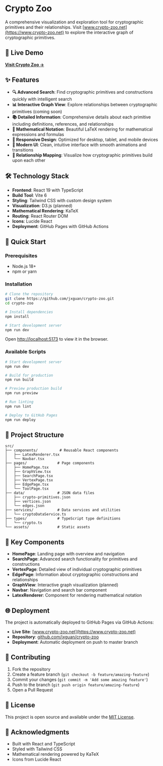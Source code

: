 # Crypto Zoo

A comprehensive visualization and exploration tool for cryptographic primitives and their relationships. Visit [www.crypto-zoo.net](https://www.crypto-zoo.net) to explore the interactive graph of cryptographic primitives.

## 🚀 Live Demo

**[Visit Crypto Zoo →](https://www.crypto-zoo.net)**

## ✨ Features

- **🔍 Advanced Search**: Find cryptographic primitives and constructions quickly with intelligent search
- **📊 Interactive Graph View**: Explore relationships between cryptographic primitives (coming soon)
- **📚 Detailed Information**: Comprehensive details about each primitive including definitions, references, and relationships
- **🧮 Mathematical Notation**: Beautiful LaTeX rendering for mathematical expressions and formulas
- **📱 Responsive Design**: Optimized for desktop, tablet, and mobile devices
- **🎨 Modern UI**: Clean, intuitive interface with smooth animations and transitions
- **🔗 Relationship Mapping**: Visualize how cryptographic primitives build upon each other

## 🛠️ Technology Stack

- **Frontend**: React 19 with TypeScript
- **Build Tool**: Vite 6
- **Styling**: Tailwind CSS with custom design system
- **Visualization**: D3.js (planned)
- **Mathematical Rendering**: KaTeX
- **Routing**: React Router DOM
- **Icons**: Lucide React
- **Deployment**: GitHub Pages with GitHub Actions

## 🚀 Quick Start

### Prerequisites

- Node.js 18+
- npm or yarn

### Installation

```bash
# Clone the repository
git clone https://github.com/jxguan/crypto-zoo.git
cd crypto-zoo

# Install dependencies
npm install

# Start development server
npm run dev
```

Open [http://localhost:5173](http://localhost:5173) to view it in the browser.

### Available Scripts

```bash
# Start development server
npm run dev

# Build for production
npm run build

# Preview production build
npm run preview

# Run linting
npm run lint

# Deploy to GitHub Pages
npm run deploy
```

## 📁 Project Structure

```
src/
├── components/          # Reusable React components
│   ├── LatexRenderer.tsx
│   └── Navbar.tsx
├── pages/              # Page components
│   ├── HomePage.tsx
│   ├── GraphView.tsx
│   ├── SearchPage.tsx
│   ├── VertexPage.tsx
│   ├── EdgePage.tsx
│   └── ToolPage.tsx
├── data/               # JSON data files
│   ├── crypto-primitives.json
│   ├── vertices.json
│   └── edges.json
├── services/           # Data services and utilities
│   └── cryptoDataService.ts
├── types/              # TypeScript type definitions
│   └── crypto.ts
└── assets/             # Static assets
```

## 🎯 Key Components

- **HomePage**: Landing page with overview and navigation
- **SearchPage**: Advanced search functionality for primitives and constructions
- **VertexPage**: Detailed view of individual cryptographic primitives
- **EdgePage**: Information about cryptographic constructions and relationships
- **GraphView**: Interactive graph visualization (planned)
- **Navbar**: Navigation and search bar component
- **LatexRenderer**: Component for rendering mathematical notation

## 🌐 Deployment

The project is automatically deployed to GitHub Pages via GitHub Actions:

- **Live Site**: [www.crypto-zoo.net](https://www.crypto-zoo.net)
- **Repository**: [github.com/jxguan/crypto-zoo](https://github.com/jxguan/crypto-zoo)
- **Deployment**: Automatic deployment on push to master branch

## 🤝 Contributing

1. Fork the repository
2. Create a feature branch (`git checkout -b feature/amazing-feature`)
3. Commit your changes (`git commit -m 'Add some amazing feature'`)
4. Push to the branch (`git push origin feature/amazing-feature`)
5. Open a Pull Request

## 📝 License

This project is open source and available under the [MIT License](LICENSE).

## 🙏 Acknowledgments

- Built with React and TypeScript
- Styled with Tailwind CSS
- Mathematical rendering powered by KaTeX
- Icons from Lucide React
